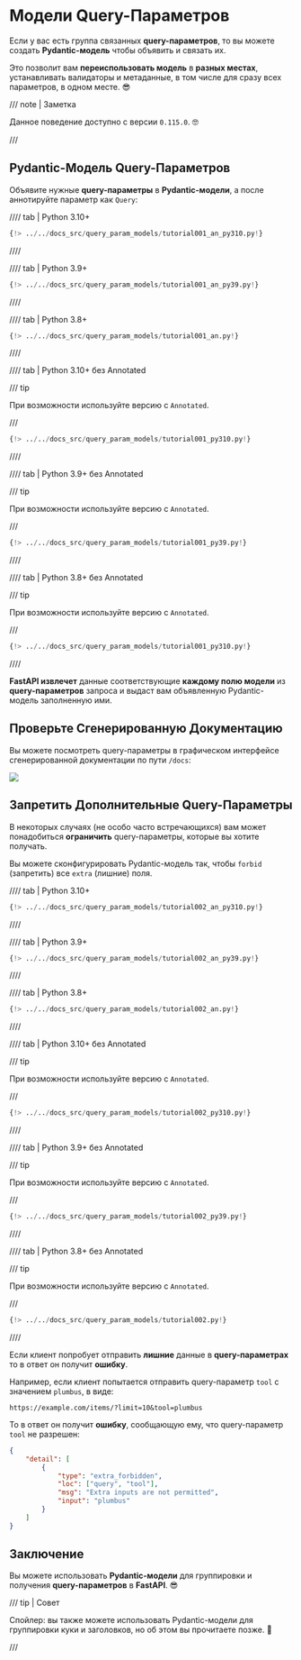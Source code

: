 # Модели Query-Параметров

Если у вас есть группа связанных **query-параметров**, то вы можете создать **Pydantic-модель** чтобы объявить и связать их.

Это позволит вам **переиспользовать модель** в **разных местах**, устанавливать валидаторы и метаданные, в том числе для сразу всех параметров, в одном месте. 😎

/// note | Заметка

Данное поведение доступно с версии `0.115.0`. 🤓

///

## Pydantic-Модель Query-Параметров

Объявите нужные **query-параметры** в **Pydantic-модели**, а после аннотируйте параметр как `Query`:

//// tab | Python 3.10+

```Python hl_lines="9-13  17"
{!> ../../docs_src/query_param_models/tutorial001_an_py310.py!}
```

////

//// tab | Python 3.9+

```Python hl_lines="8-12  16"
{!> ../../docs_src/query_param_models/tutorial001_an_py39.py!}
```

////

//// tab | Python 3.8+

```Python hl_lines="10-14  18"
{!> ../../docs_src/query_param_models/tutorial001_an.py!}
```

////

//// tab | Python 3.10+ без Annotated

/// tip

При возможности используйте версию с `Annotated`.

///

```Python hl_lines="9-13  17"
{!> ../../docs_src/query_param_models/tutorial001_py310.py!}
```

////

//// tab | Python 3.9+ без Annotated

/// tip

При возможности используйте версию с `Annotated`.

///

```Python hl_lines="8-12 16"
{!> ../../docs_src/query_param_models/tutorial001_py39.py!}
```

////

//// tab | Python 3.8+ без Annotated

/// tip

При возможности используйте версию с `Annotated`.

///

```Python hl_lines="9-13  17"
{!> ../../docs_src/query_param_models/tutorial001_py310.py!}
```

////

**FastAPI извлечет** данные соответствующие **каждому полю модели** из **query-параметров** запроса и выдаст вам объявленную Pydantic-модель заполненную ими.

## Проверьте Сгенерированную Документацию

Вы можете посмотреть query-параметры в графическом интерфейсе сгенерированной документации по пути `/docs`:

<div class="screenshot">
<img src="/img/tutorial/query-param-models/image01.png">
</div>

## Запретить Дополнительные Query-Параметры

В некоторых случаях (не особо часто встречающихся) вам может понадобиться **ограничить** query-параметры, которые вы хотите получать.

Вы можете сконфигурировать Pydantic-модель так, чтобы `forbid` (запретить) все `extra` (лишние) поля.

//// tab | Python 3.10+

```Python hl_lines="10"
{!> ../../docs_src/query_param_models/tutorial002_an_py310.py!}
```

////

//// tab | Python 3.9+

```Python hl_lines="9"
{!> ../../docs_src/query_param_models/tutorial002_an_py39.py!}
```

////

//// tab | Python 3.8+

```Python hl_lines="11"
{!> ../../docs_src/query_param_models/tutorial002_an.py!}
```

////

//// tab | Python 3.10+ без Annotated

/// tip

При возможности используйте версию с `Annotated`.

///

```Python hl_lines="10"
{!> ../../docs_src/query_param_models/tutorial002_py310.py!}
```

////

//// tab | Python 3.9+ без Annotated

/// tip

При возможности используйте версию с `Annotated`.

///

```Python hl_lines="9"
{!> ../../docs_src/query_param_models/tutorial002_py39.py!}
```

////

//// tab | Python 3.8+ без Annotated

/// tip

При возможности используйте версию с `Annotated`.

///

```Python hl_lines="11"
{!> ../../docs_src/query_param_models/tutorial002.py!}
```

////

Если клиент попробует отправить **лишние** данные в **query-параметрах** то в ответ он получит **ошибку**.

Например, если клиент попытается отправить query-параметр `tool` с значением `plumbus`, в виде:

```http
https://example.com/items/?limit=10&tool=plumbus
```

То в ответ он получит **ошибку**, сообщающую ему, что query-параметр `tool` не разрешен:

```json
{
    "detail": [
        {
            "type": "extra_forbidden",
            "loc": ["query", "tool"],
            "msg": "Extra inputs are not permitted",
            "input": "plumbus"
        }
    ]
}
```

## Заключение

Вы можете использовать **Pydantic-модели** для группировки и получения **query-параметров** в **FastAPI**. 😎

/// tip | Совет

Спойлер: вы также можете использовать Pydantic-модели для группировки куки и заголовков, но об этом вы прочитаете позже. 🤫

///
